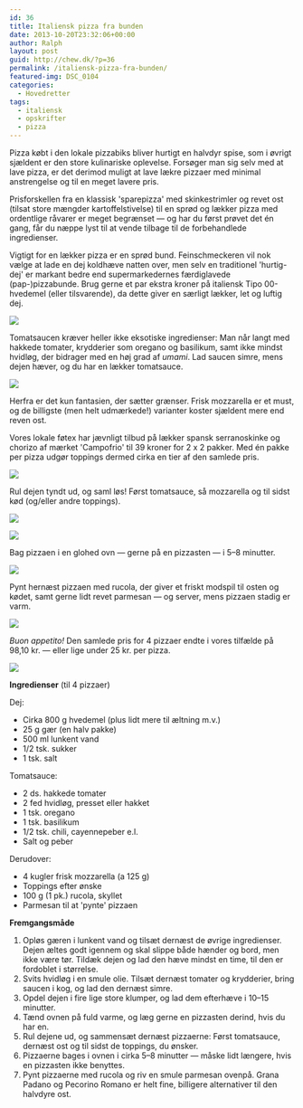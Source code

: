 ```yaml
---
id: 36
title: Italiensk pizza fra bunden
date: 2013-10-20T23:32:06+00:00
author: Ralph
layout: post
guid: http://chew.dk/?p=36
permalink: /italiensk-pizza-fra-bunden/
featured-img: DSC_0104
categories:
  - Hovedretter
tags:
  - italiensk
  - opskrifter
  - pizza
---
```

Pizza købt i den lokale pizzabiks bliver hurtigt en halvdyr spise, som i øvrigt sjældent er den store kulinariske oplevelse. Forsøger man sig selv med at lave pizza, er det derimod muligt at lave lækre pizzaer med minimal anstrengelse og til en meget lavere pris.

<!--more-->

Prisforskellen fra en klassisk 'sparepizza' med skinkestrimler og revet ost (tilsat store mængder kartoffelstivelse) til en sprød og lækker pizza med ordentlige råvarer er meget begrænset — og har du først prøvet det én gang, får du næppe lyst til at vende tilbage til de forbehandlede ingredienser.

Vigtigt for en lækker pizza er en sprød bund. Feinschmeckeren vil nok vælge at lade en dej koldhæve natten over, men selv en traditionel 'hurtig-dej' er markant bedre end supermarkedernes færdiglavede (pap-)pizzabunde. Brug gerne et par ekstra kroner på italiensk Tipo 00-hvedemel (eller tilsvarende), da dette giver en særligt lækker, let og luftig dej.

<a href="/assets/img/posts/DSC_0074.jpg"><img src="/assets/img/posts/DSC_0074-1024x680.jpg" /></a>

Tomatsaucen kræver heller ikke eksotiske ingredienser: Man når langt med hakkede tomater, krydderier som oregano og basilikum, samt ikke mindst hvidløg, der bidrager med en høj grad af _umami_. Lad saucen simre, mens dejen hæver, og du har en lækker tomatsauce.

<a href="/assets/img/posts/DSC_0079.jpg"><img src="/assets/img/posts/DSC_0079-1024x680.jpg" /></a>

Herfra er det kun fantasien, der sætter grænser. Frisk mozzarella er et must, og de billigste (men helt udmærkede!) varianter koster sjældent mere end reven ost.
  
Vores lokale føtex har jævnligt tilbud på lækker spansk serranoskinke og chorizo af mærket 'Campofrio' til 39 kroner for 2 x 2 pakker. Med én pakke per pizza udgør toppings dermed cirka en tier af den samlede pris.

<a href="/assets/img/posts/DSC_0085.jpg"><img src="/assets/img/posts/DSC_0085-1024x680.jpg" /></a>

Rul dejen tyndt ud, og saml løs! Først tomatsauce, så mozzarella og til sidst kød (og/eller andre toppings).

<a href="/assets/img/posts/DSC_0087.jpg"><img src="/assets/img/posts/DSC_0087-1024x680.jpg" /></a>

<a href="/assets/img/posts/DSC_0093.jpg"><img src="/assets/img/posts/DSC_0093-1024x680.jpg" /></a>

Bag pizzaen i en glohed ovn — gerne på en pizzasten — i 5–8 minutter.

<a href="/assets/img/posts/DSC_0097.jpg"><img src="/assets/img/posts/DSC_0097-1024x680.jpg" /></a>

Pynt hernæst pizzaen med rucola, der giver et friskt modspil til osten og kødet, samt gerne lidt revet parmesan — og server, mens pizzaen stadig er varm.

<a href="/assets/img/posts/DSC_0101.jpg"><img src="/assets/img/posts/DSC_0101-1024x680.jpg" /></a>

_Buon appetito!_ Den samlede pris for 4 pizzaer endte i vores tilfælde på 98,10 kr. — eller lige under 25 kr. per pizza.

<a href="/assets/img/posts/DSC_0104.jpg"><img src="/assets/img/posts/DSC_0104-1024x680.jpg" /></a>

**Ingredienser** (til 4 pizzaer)

Dej:

  * Cirka 800 g hvedemel (plus lidt mere til æltning m.v.)
  * 25 g gær (en halv pakke)
  * 500 ml lunkent vand
  * 1/2 tsk. sukker
  * 1 tsk. salt

Tomatsauce:

  * 2 ds. hakkede tomater
  * 2 fed hvidløg, presset eller hakket
  * 1 tsk. oregano
  * 1 tsk. basilikum
  * 1/2 tsk. chili, cayennepeber e.l.
  * Salt og peber

Derudover:

  * 4 kugler frisk mozzarella (a 125 g)
  * Toppings efter ønske
  * 100 g (1 pk.) rucola, skyllet
  * Parmesan til at 'pynte' pizzaen

**Fremgangsmåde**

  1. Opløs gæren i lunkent vand og tilsæt dernæst de øvrige ingredienser. Dejen æltes godt igennem og skal slippe både hænder og bord, men ikke være tør. Tildæk dejen og lad den hæve mindst en time, til den er fordoblet i størrelse.
  2. Svits hvidløg i en smule olie. Tilsæt dernæst tomater og krydderier, bring saucen i kog, og lad den dernæst simre.
  3. Opdel dejen i fire lige store klumper, og lad dem efterhæve i 10–15 minutter.
  4. Tænd ovnen på fuld varme, og læg gerne en pizzasten derind, hvis du har en.
  5. Rul dejene ud, og sammensæt dernæst pizzaerne: Først tomatsauce, dernæst ost og til sidst de toppings, du ønsker.
  6. Pizzaerne bages i ovnen i cirka 5–8 minutter — måske lidt længere, hvis en pizzasten ikke benyttes.
  7. Pynt pizzaerne med rucola og riv en smule parmesan ovenpå. Grana Padano og Pecorino Romano er helt fine, billigere alternativer til den halvdyre ost.

&nbsp;
